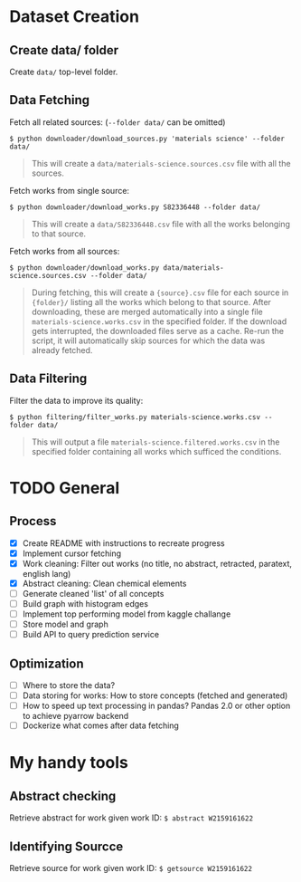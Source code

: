 # Dataset Creation

## Create data/ folder

Create `data/` top-level folder.

## Data Fetching

Fetch all related sources: (`--folder data/` can be omitted)

`$ python downloader/download_sources.py 'materials science' --folder data/`

> This will create a `data/materials-science.sources.csv` file with all the sources.

Fetch works from single source:

`$ python downloader/download_works.py S82336448 --folder data/`

> This will create a `data/S82336448.csv` file with all the works belonging to that source.

Fetch works from all sources:

`$ python downloader/download_works.py data/materials-science.sources.csv --folder data/`

> During fetching, this will create a `{source}.csv` file for each source in `{folder}/` listing all the works which belong to that source. After downloading, these are merged automatically into a single file `materials-science.works.csv` in the specified folder.
> If the download gets interrupted, the downloaded files serve as a cache. Re-run the script, it will automatically skip sources for which the data was already fetched.

## Data Filtering

Filter the data to improve its quality:

`$ python filtering/filter_works.py materials-science.works.csv --folder data/`

> This will output a file `materials-science.filtered.works.csv` in the specified folder containing all works which sufficed the conditions.

# TODO General

## Process

- [x] Create README with instructions to recreate progress
- [x] Implement cursor fetching
- [x] Work cleaning: Filter out works (no title, no abstract, retracted, paratext, english lang)
- [x] Abstract cleaning: Clean chemical elements
- [ ] Generate cleaned 'list' of all concepts
- [ ] Build graph with histogram edges
- [ ] Implement top performing model from kaggle challange
- [ ] Store model and graph
- [ ] Build API to query prediction service

## Optimization

- [ ] Where to store the data?
- [ ] Data storing for works: How to store concepts (fetched and generated)
- [ ] How to speed up text processing in pandas? Pandas 2.0 or other option to achieve pyarrow backend
- [ ] Dockerize what comes after data fetching

# My handy tools

## Abstract checking

Retrieve abstract for work given work ID: `$ abstract W2159161622`

## Identifying Sourcce

Retrieve source for work given work ID: `$ getsource W2159161622`
